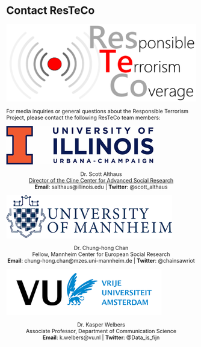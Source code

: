 # Contact ResTeCo

![ResTeCo project logo](assets/Logo-with-Words-3.png)

For media inquiries or general questions about the Responsible Terrorism Project, please contact the following ResTeCo team members:

![University of Illinois at Urbana-Champaign](assets/logo_ui.png)

<p align='center'>
Dr. Scott Althaus <br/>
<a href="https://clinecenter.illinois.edu/people/salthaus">Director of the Cline Center for Advanced Social Research</a><br/>
<b>Email</b>: salthaus@illinois.edu | <b>Twitter</b>: @scott_althaus
</p>

![University of Mannheim](assets/logo_mannheim.png)

<p align='center'>
Dr. Chung-hong Chan <br/>
Fellow, Mannheim Center for European Social Research<br/>
<b>Email</b>: chung-hong.chan@mzes.uni-mannheim.de | <b>Twitter</b>: @chainsawriot
</p>

![Vrije Universiteit Amsterdam](assets/logo_vu.png)

<p align='center'>Dr. Kasper Welbers<br/>
Associate Professor, Department of Communication Science<br/>
<b>Email</b>: k.welbers@vu.nl | <b>Twitter</b>: @Data_is_fijn
</p>
